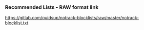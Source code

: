 ### Recommended Lists - RAW format link

https://gitlab.com/quidsup/notrack-blocklists/raw/master/notrack-blocklist.txt
